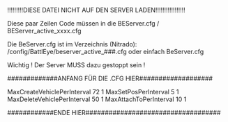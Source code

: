 !!!!!!!!!DIESE DATEI NICHT AUF DEN SERVER LADEN!!!!!!!!!!!!!!!!!

Diese paar Zeilen Code müssen in die BEServer.cfg / BEServer_active_xxxx.cfg


Die BeServer.cfg ist im Verzeichnis (Nitrado): <arma3root>/config/BattlEye/beserver_active_###.cfg oder einfach BeServer.cfg

Wichtig ! Der Server MUSS dazu gestoppt sein !



#############ANFANG FÜR DIE .CFG HIER###################

MaxCreateVehiclePerInterval 72 1
MaxSetPosPerInterval 5 1
MaxDeleteVehiclePerInterval 50 1
MaxAttachToPerInterval 10 1

############ENDE HIER###################################